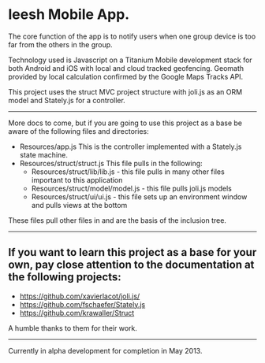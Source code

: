 # leesh Mobile App.

The core function of the app is to notify users when one group device is too far from the others in the group.

Technology used is Javascript on a Titanium Mobile development stack for both Android and iOS with local and cloud tracked geofencing. Geomath provided by local calculation confirmed by the Google Maps Tracks API.

This project uses the struct MVC project structure with joli.js as an ORM model and Stately.js for a controller.

***
More docs to come, but if you are going to use this project as a base be aware of the following files and directories:

* Resources/app.js
	This is the controller implemented with a Stately.js state machine.
* Resources/struct/struct.js
	This file pulls in the following:
	* Resources/struct/lib/lib.js - this file pulls in many other files important to this application
	* Resources/struct/model/model.js - this file pulls joli.js models
	* Resources/struct/ui/ui.js - this file sets up an environment window and pulls views at the bottom 

These files pull other files in and are the basis of the inclusion tree.
***

## If you want to learn this project as a base for your own, pay close attention to the documentation at the following projects:

* https://github.com/xavierlacot/joli.js/
* https://github.com/fschaefer/Stately.js
* https://github.com/krawaller/Struct

A humble thanks to them for their work.

***


Currently in alpha development for completion in May 2013.